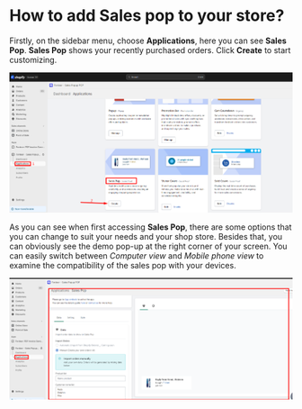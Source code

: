 # How to add Sales pop to your store?

Firstly, on the sidebar menu, choose **Applications**, here you can see **Sales Pop**. **Sales Pop** shows your recently purchased orders. Click **Create** to start customizing.

![Untitled](How%20to%20add%20Sales%20pop%20to%20your%20store%20c588866440f44aaca1d38f73ae73dc7f/Untitled.png)

As you can see when first accessing **Sales Pop**, there are some options that you can change to suit your needs and your shop store. Besides that, you can obviously see the demo pop-up at the right corner of your screen. You can easily switch between *Computer view* and *Mobile phone view* to examine the compatibility of the sales pop with your devices.

![Untitled](How%20to%20add%20Sales%20pop%20to%20your%20store%20c588866440f44aaca1d38f73ae73dc7f/Untitled%201.png)